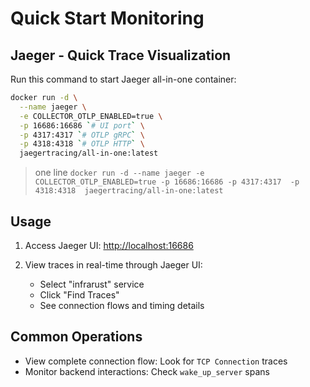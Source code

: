 # Quick Start Monitoring

## Jaeger - Quick Trace Visualization

Run this command to start Jaeger all-in-one container:

```bash
docker run -d \
  --name jaeger \
  -e COLLECTOR_OTLP_ENABLED=true \
  -p 16686:16686 `# UI port` \
  -p 4317:4317 `# OTLP gRPC` \
  -p 4318:4318 `# OTLP HTTP` \
  jaegertracing/all-in-one:latest
```

> one line `docker run -d --name jaeger -e COLLECTOR_OTLP_ENABLED=true -p 16686:16686 -p 4317:4317  -p 4318:4318  jaegertracing/all-in-one:latest`

## Usage

1. Access Jaeger UI: <http://localhost:16686>

2. View traces in real-time through Jaeger UI:
   - Select "infrarust" service
   - Click "Find Traces"
   - See connection flows and timing details

## Common Operations

- View complete connection flow: Look for `TCP Connection` traces
- Monitor backend interactions: Check `wake_up_server` spans
